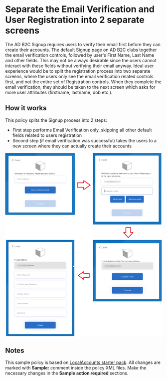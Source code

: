 # Separate the Email Verification and User Registration into 2 separate screens

The AD B2C Signup requires users to verify their email first before they can create their accounts. The default Signup page on AD B2C clubs together the email verification controls, followed by user's First Name, Last Name and other fields. This may not be always desirable since the users cannot interact with these fields without verifying their email anyway. Ideal user experience would be to split the registration process into two separate screens, where the users only see the email verification related controls first, and not the entire set of Registration controls. When they complete the email verification, they should be taken to the next screen which asks for more user attributes (firstname, lastname, dob etc.).

## How it works

This policy splits the Signup process into 2 steps:
 * First step performs Email Verification only, skipping all other default fields related to users registration
 * Second step (if email verification was successful) takes the users to a new screen where they can actually create their accounts
 
![Flow](media/flow.png)

## Notes
This sample policy is based on [LocalAccounts starter pack](https://github.com/Azure-Samples/active-directory-b2c-custom-policy-starterpack/tree/master/LocalAccounts). All changes are marked with **Sample:** comment inside the policy XML files. Make the necessary changes in the **Sample action required** sections. 